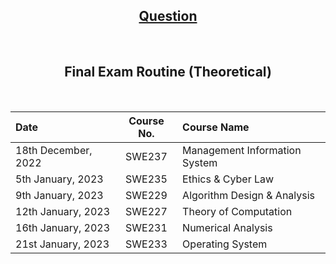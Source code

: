 <div align = "center">

## [Question](/Question/4thSemester)
</div>

<br>

<h2 align = "center"> Final Exam Routine (Theoretical) </h2><br>

<div align="center">

| Date | Course No. | Course Name|
| :-- | :--: | :-- |
| 18th December, 2022 | SWE237 | Management Information System|
| 5th January, 2023 | SWE235 | Ethics & Cyber Law |
| 9th January, 2023 | SWE229 | Algorithm Design & Analysis |
| 12th January, 2023 | SWE227 | Theory of Computation |
| 16th January, 2023 | SWE231 | Numerical Analysis |
| 21st January, 2023 | SWE233 | Operating System |

</div>
